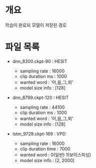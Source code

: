 # 개요
학습이 완료되 모델이 저장된 경로

# 파일 목록
- dnn_8300.ckpt-90 : HESIT
  * sampling rate : 16000
  * clip duration ms : 1000
  * wanted word : '어,음,그,외'
  * model size info : [128]

- dnn_8799.ckpt-120 : HESIT
  * sampling rate : 44100
  * clip duration ms : 1000
  * wanted word : '어,음,그,외'
  * model size info : [128]

- lstm_9729.ckpt-169 : VPD
  * sampling rate : 16000
  * clip duration time : 7000
  * wanted word : 0(일반) 1(보이스피싱)
  * model size info : [2, 2000]
